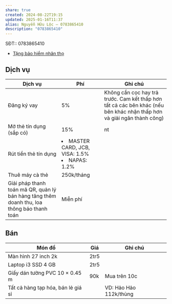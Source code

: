```yaml
---
share: true
created: 2024-08-22T19:15
updated: 2025-01-16T11:37
alias: Nguyễn Hữu Lộc – 0783865410
description: "0783865410"
---
```

SĐT:: 0783865410

- [Tặng bảo hiểm nhân thọ](B%E1%BA%A3o%20hi%E1%BB%83m%20nh%C3%A2n%20th%E1%BB%8D.md)

## Dịch vụ
| Dịch vụ                                                                                    | Phí                                                       | Ghi chú                                                                                                                |
| ------------------------------------------------------------------------------------------ | --------------------------------------------------------- | ---------------------------------------------------------------------------------------------------------------------- |
| Đăng ký vay                                                                                | 5%                                                        | Không cần cọc hay trả trước. Cam kết thấp hơn tất cả các bên khác (nếu bên khác nhận thấp hơn và giải ngân thành công) |
| Mở thẻ tín dụng (sắp có)                                                                   | 15%                                                       | nt                                                                                                                     | 
| Rút tiền thẻ tín dụng                                                                      | <li>MASTER CARD, JCB, VISA: 1.5%</li><li>NAPAS: 1.2%</li> |                                                                                                                        |
| Thuê máy cà thẻ                                                                            | 250k/tháng                                                |                                                                                                                        |
| Giải pháp thanh toán mã QR, quản lý bán hàng tăng thêm doanh thu, loa thông báo thanh toán | Miễn phí                                                  |                                                                                                                        |

## Bán
| Món đồ                             | Giá  | Ghi chú                |
| ---------------------------------- | ---- | ---------------------- |
| Màn hình 27 inch 2k                | 2tr5 |                        |
| Laptop i3 SSD 4 GB                 | 2tr5 |                        |
| Giấy dán tường PVC 10 × 0.45 m     | 90k  | Mua trên 10c           |
| Tất cả hàng tạp hóa, bán lẻ giá sỉ |      | VD: Hảo Hảo 112k/thùng |